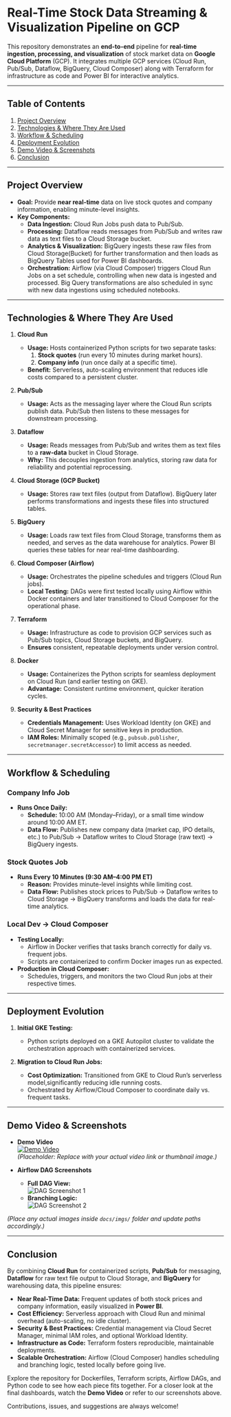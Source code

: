 # Real-Time Stock Data Streaming & Visualization Pipeline on GCP

This repository demonstrates an **end-to-end** pipeline for **real-time ingestion, processing, and visualization** of stock market data on **Google Cloud Platform** (GCP). It integrates multiple GCP services (Cloud Run, Pub/Sub, Dataflow, BigQuery, Cloud Composer) along with Terraform for infrastructure as code and Power BI for interactive analytics.

---

## Table of Contents

1. [Project Overview](#project-overview)  
2. [Technologies & Where They Are Used](#technologies--where-they-are-used)  
3. [Workflow & Scheduling](#workflow--scheduling)  
4. [Deployment Evolution](#deployment-evolution)  
5. [Demo Video & Screenshots](#demo-video--screenshots)  
6. [Conclusion](#conclusion)

---

## Project Overview

- **Goal:** Provide **near real-time** data on live stock quotes and company information, enabling minute-level insights.  
- **Key Components:**  
  - **Data Ingestion:** Cloud Run Jobs push data to Pub/Sub.  
  - **Processing:** Dataflow reads messages from Pub/Sub and writes raw data as text files to a Cloud Storage bucket.  
  - **Analytics & Visualization:** BigQuery ingests these raw files from Cloud Storage(Bucket) for further transformation and then loads as BigQuery Tables used for  Power BI dashboards.  
  - **Orchestration:** Airflow (via Cloud Composer) triggers Cloud Run Jobs on a set schedule, controlling when new data is ingested and processed. Big Query transformations are also scheduled in sync with new data ingestions using scheduled notebooks.

---

## Technologies & Where They Are Used

1. **Cloud Run**  
   - **Usage:** Hosts containerized Python scripts for two separate tasks:  
     1. **Stock quotes** (run every 10 minutes during market hours).  
     2. **Company info** (run once daily at a specific time).  
   - **Benefit:** Serverless, auto-scaling environment that reduces idle costs compared to a persistent cluster.

2. **Pub/Sub**  
   - **Usage:** Acts as the messaging layer where the Cloud Run scripts publish data. Pub/Sub then listens to these messages for downstream processing.

3. **Dataflow**  
   - **Usage:** Reads messages from Pub/Sub and writes them as text files to a **raw-data** bucket in Cloud Storage.  
   - **Why:** This decouples ingestion from analytics, storing raw data for reliability and potential reprocessing.

4. **Cloud Storage (GCP Bucket)**  
   - **Usage:** Stores raw text files (output from Dataflow). BigQuery later performs transformations and ingests these files into structured tables.

5. **BigQuery**  
   - **Usage:** Loads raw text files from Cloud Storage, transforms them as needed, and serves as the data warehouse for analytics. Power BI queries these tables for near real-time dashboarding.

6. **Cloud Composer (Airflow)**  
   - **Usage:** Orchestrates the pipeline schedules and triggers (Cloud Run jobs).  
   - **Local Testing:** DAGs were first tested locally using Airflow within Docker containers and later transitioned to Cloud Composer for the operational phase.

7. **Terraform**  
   - **Usage:** Infrastructure as code to provision GCP services such as Pub/Sub topics, Cloud Storage buckets, and BigQuery.  
   - **Ensures** consistent, repeatable deployments under version control.

8. **Docker**  
   - **Usage:** Containerizes the Python scripts for seamless deployment on Cloud Run (and earlier testing on GKE).  
   - **Advantage:** Consistent runtime environment, quicker iteration cycles.

9. **Security & Best Practices**  
   - **Credentials Management:** Uses Workload Identity (on GKE) and Cloud Secret Manager for sensitive keys in production.  
   - **IAM Roles:** Minimally scoped (e.g., `pubsub.publisher`, `secretmanager.secretAccessor`) to limit access as needed.

---

## Workflow & Scheduling

### **Company Info Job**
- **Runs Once Daily:**  
  - **Schedule:** 10:00 AM (Monday–Friday), or a small time window around 10:00 AM ET.  
  - **Data Flow:** Publishes new company data (market cap, IPO details, etc.) to Pub/Sub → Dataflow writes to Cloud Storage (raw text) → BigQuery ingests.

### **Stock Quotes Job**
- **Runs Every 10 Minutes (9:30 AM–4:00 PM ET)**  
  - **Reason:** Provides minute-level insights while limiting cost.  
  - **Data Flow:** Publishes stock prices to Pub/Sub → Dataflow writes to Cloud Storage → BigQuery transforms and loads the data for real-time analytics.

### **Local Dev → Cloud Composer**
- **Testing Locally:**  
  - Airflow in Docker verifies that tasks branch correctly for daily vs. frequent jobs.  
  - Scripts are containerized to confirm Docker images run as expected.
- **Production in Cloud Composer:**  
  - Schedules, triggers, and monitors the two Cloud Run jobs at their respective times.  

---

## Deployment Evolution

1. **Initial GKE Testing:**  
   - Python scripts deployed on a GKE Autopilot cluster to validate the orchestration approach with containerized services.  

2. **Migration to Cloud Run Jobs:**  
   - **Cost Optimization:** Transitioned from GKE to Cloud Run’s serverless model,significantly reducing idle running costs.  
   - Orchestrated by Airflow/Cloud Composer to coordinate daily vs. frequent tasks.

---

## Demo Video & Screenshots

- **Demo Video**  
  [![Demo Video](docs/imgs/demo_video_thumbnail.png)](https://your-demo-video-url.com)  
  *(Placeholder: Replace with your actual video link or thumbnail image.)*

- **Airflow DAG Screenshots**  
  - **Full DAG View:**  
    ![DAG Screenshot 1](docs/imgs/dag_screenshot_1.png)  
  - **Branching Logic:**  
    ![DAG Screenshot 2](docs/imgs/dag_screenshot_2.png)

*(Place any actual images inside `docs/imgs/` folder and update paths accordingly.)*

---

## Conclusion

By combining **Cloud Run** for containerized scripts, **Pub/Sub** for messaging, **Dataflow** for raw text file output to Cloud Storage, and **BigQuery** for warehousing data, this pipeline ensures:

- **Near Real-Time Data:** Frequent updates of both stock prices and company information, easily visualized in **Power BI**.  
- **Cost Efficiency:** Serverless approach with Cloud Run and minimal overhead (auto-scaling, no idle cluster).  
- **Security & Best Practices:** Credential management via Cloud Secret Manager, minimal IAM roles, and optional Workload Identity.  
- **Infrastructure as Code:** Terraform fosters reproducible, maintainable deployments.  
- **Scalable Orchestration:** Airflow (Cloud Composer) handles scheduling and branching logic, tested locally before going live.

Explore the repository for Dockerfiles, Terraform scripts, Airflow DAGs, and Python code to see how each piece fits together. For a closer look at the final dashboards, watch the **Demo Video** or refer to our screenshots above. 

Contributions, issues, and suggestions are always welcome! 
